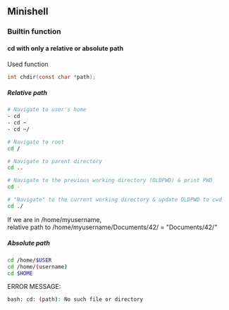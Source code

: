 ## Minishell  
### Builtin function

#### cd with only a relative or absolute path  

Used function  
```c
int chdir(const char *path);
```
##### Relative path
```bash
# Navigate to user's home
- cd
- cd ~
- cd ~/

# Navigate to root
cd /

# Navigate to parent directory
cd ..

# Navigate to the previous working directory (OLDPWD) & print PWD
cd -

# "Navigate" to the current working directory & update OLDPWD to cwd
cd ./
```

If we are in /home/myusername,  
relative path to /home/myusername/Documents/42/ = "Documents/42/"

##### Absolute path
```bash
cd /home/$USER
cd /home/(username)
cd $HOME
```

ERROR MESSAGE:  
```bash
bash: cd: (path): No such file or directory
``` 
